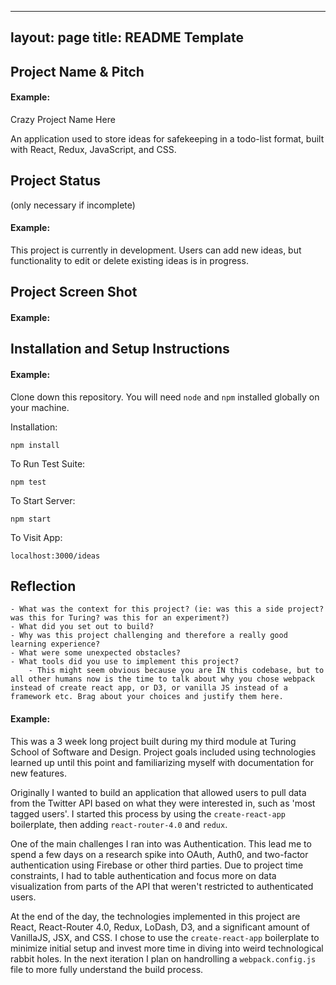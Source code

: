   ---
  layout: page
  title: README Template
  ---

  ## Project Name & Pitch

  #### Example:

  Crazy Project Name Here

  An application used to store ideas for safekeeping in a todo-list format, built with React, Redux, JavaScript, and CSS.

  ## Project Status
  (only necessary if incomplete)

  #### Example:

  This project is currently in development. Users can add new ideas, but functionality to edit or delete existing ideas is in progress.

  ## Project Screen Shot

  #### Example:   

  ## Installation and Setup Instructions

  #### Example:  

  Clone down this repository. You will need `node` and `npm` installed globally on your machine.  

  Installation:

  `npm install`  

  To Run Test Suite:  

  `npm test`  

  To Start Server:

  `npm start`  

  To Visit App:

  `localhost:3000/ideas`  

  ## Reflection

    - What was the context for this project? (ie: was this a side project? was this for Turing? was this for an experiment?)
    - What did you set out to build?
    - Why was this project challenging and therefore a really good learning experience?
    - What were some unexpected obstacles?
    - What tools did you use to implement this project?
        - This might seem obvious because you are IN this codebase, but to all other humans now is the time to talk about why you chose webpack instead of create react app, or D3, or vanilla JS instead of a framework etc. Brag about your choices and justify them here.  

  #### Example:  

  This was a 3 week long project built during my third module at Turing School of Software and Design. Project goals included using technologies learned up until this point and familiarizing myself with documentation for new features.  

  Originally I wanted to build an application that allowed users to pull data from the Twitter API based on what they were interested in, such as 'most tagged users'. I started this process by using the `create-react-app` boilerplate, then adding `react-router-4.0` and `redux`.  

  One of the main challenges I ran into was Authentication. This lead me to spend a few days on a research spike into OAuth, Auth0, and two-factor authentication using Firebase or other third parties. Due to project time constraints, I had to table authentication and focus more on data visualization from parts of the API that weren't restricted to authenticated users.

  At the end of the day, the technologies implemented in this project are React, React-Router 4.0, Redux, LoDash, D3, and a significant amount of VanillaJS, JSX, and CSS. I chose to use the `create-react-app` boilerplate to minimize initial setup and invest more time in diving into weird technological rabbit holes. In the next iteration I plan on handrolling a `webpack.config.js` file to more fully understand the build process.  
